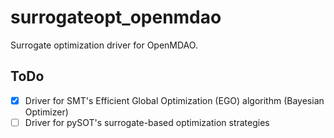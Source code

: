# surrogateopt_openmdao

Surrogate optimization driver for OpenMDAO.

## ToDo

- [x] Driver for SMT's Efficient Global Optimization (EGO) algorithm (Bayesian Optimizer)
- [ ] Driver for pySOT's surrogate-based optimization strategies
